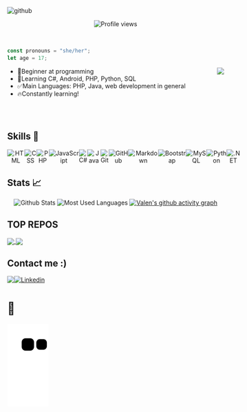 ![github](https://user-images.githubusercontent.com/85965282/149160327-eed873d6-aa34-43fe-ad97-501f05397116.png)
<p align="center"> <img src="https://komarev.com/ghpvc/?username=valencprado&color=yellow" alt="Profile views" /> </p>
 
 
 <br />
 
```javascript  
const pronouns = "she/her";
let age = 17;
```


<img align="right" src="https://user-images.githubusercontent.com/85965282/149155028-421df241-3b9b-4959-b089-02e94ca326f2.gif">


- 📝Beginner at programming
- 🎯Learning C#, Android, PHP, Python, SQL
- ✅Main Languages: PHP, Java, web development in general
- 🔥Constantly learning!

 <br /> <br />


## Skills 🎯
<p align="center" style="display: flex;">
 <img src="https://img.shields.io/badge/html5%20-%23E34F26.svg?&style=for-the-badge&logo=html5&logoColor=white" alt="HTML"/>
  <img src="https://img.shields.io/badge/css3%20-%231572B6.svg?&style=for-the-badge&logo=css3&logoColor=white" alt="CSS"/>
  <img src="https://img.shields.io/badge/PHP-777BB4?style=for-the-badge&logo=php&logoColor=white" alt="PHP">
  <img src="https://img.shields.io/badge/javascript%20-%23323330.svg?&style=for-the-badge&logo=javascript&logoColor=%23F7DF1E" alt="JavaScript"/>
  <img src="https://img.shields.io/badge/C%23-239120?style=for-the-badge&logo=c-sharp&logoColor=white" alt="C#"/>
  <img src="https://img.shields.io/badge/java-%23ED8B00.svg?&style=for-the-badge&logo=java&logoColor=white" alt="Java"/>
  <img src="https://img.shields.io/badge/git%20-%23F05033.svg?&style=for-the-badge&logo=git&logoColor=white" alt="Git"/>
  <img src="https://img.shields.io/badge/github%20-%23121011.svg?&style=for-the-badge&logo=github&logoColor=white" alt="GitHub"/>
  <img src ="https://img.shields.io/badge/Markdown-000000?style=for-the-badge&logo=markdown&logoColor=white" alt="Markdown" />
  <img src="https://img.shields.io/badge/Bootstrap-563D7C?style=for-the-badge&logo=bootstrap&logoColor=white" alt="Bootstrap">
  <img src="https://img.shields.io/badge/MySQL-00000F?style=for-the-badge&logo=mysql&logoColor=white" alt="MySQL">
  <img src="https://img.shields.io/badge/python%20-%2314354C.svg?&style=for-the-badge&logo=python&logoColor=white" alt="Python"/>
  <img src="https://img.shields.io/badge/.NET-512BD4?style=for-the-badge&logo=dotnet&logoColor=white" alt=".NET">
</p>

## Stats 📈

<div align="center">

 
 ![Github Stats](https://github-readme-stats.vercel.app/api/?username=valencprado&t&show_icons=true&title_color=ffd100&icon_color=ffd100&text_color=fff&bg_color=000)
 ![Most Used Languages](https://github-readme-stats.vercel.app/api/top-langs/?username=valencprado&layout=compact&langs_count=12&title_color=ffd100&icon_color=ffd100&text_color=fff&bg_color=000)
 [![Valen's github activity graph](https://activity-graph.herokuapp.com/graph?username=valencprado&bg_color=000000&color=ffffff&line=ffd100&point=FFFFFF&area=true&hide_border=true&area_color=fff)](https://github.com/ashutosh00710/github-readme-activity-graph)
 
 
 </div>


## TOP REPOS
<a href="https://github.com/valencprado/personal-website">
   <img align="center" src="https://github-readme-stats.vercel.app/api/pin/?username=valencprado&repo=personal-website&title_color=ffd100&icon_color=ffd100&text_color=fff&bg_color=000" />
 </a>
 <a href="https://github.com/valencprado/sql-colinha">
   <img align="center" src="https://github-readme-stats.vercel.app/api/pin/?username=valencprado&repo=sql-colinha&&title_color=ffd100&icon_color=ffd100&text_color=fff&bg_color=000" />
 </a>

 
## Contact me :)
<div>
<p align="center" style="display: flex;">
 <a href = "mailto:valenpschool@gmail.com"><img src="https://img.shields.io/badge/-Gmail-%23333?style=for-the-badge&logo=gmail&logoColor=white" target="_blank"></a>
<a href="www.linkedin.com/in/valentinacprado"><img src="https://img.shields.io/badge/LinkedIn-0077B5?style=for-the-badge&logo=linkedin&logoColor=white" alt="Linkedin"/></a>
</p>
 </div>
 
 # 🐍 
 
 ![Snake animation](https://github.com/valencprado/valencprado/blob/output/github-contribution-grid-snake.svg)

 


